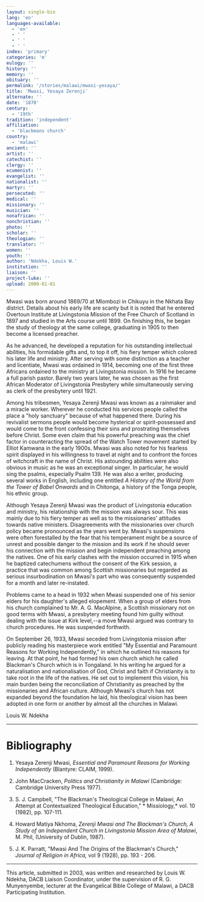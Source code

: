 ```yaml
---
layout: single-bio
lang: 'en'
languages-available:
  - 'en'
  - ' '
  - ' '
  - ' '
index: 'primary'
categories: 'm'
eulogy: ''
history: ''
memory: ''
obituary: ''
permalink: '/stories/malawi/mwasi-yesaya/'
title: 'Mwasi, Yesaya Zerenji'
alternate: ''
date: '1870'
century:
  - '19th'
tradition: 'independent'
affiliation:
  - 'blackmans church'
country:
  - 'malawi'
ancient: ''
artist: ''
catechist: ''
clergy: ''
ecumenist: ''
evangelist: ''
nationalist: ''
martyr: ''
persecuted: ''
medical: ''
missionary: ''
musician: ''
nonafrican: ''
nonchristian: ''
photo: ''
scholar: ''
theologian: ''
translator: ''
women: ''
youth: ''
author: 'Ndekha, Louis W.'
institution: ''
liaison: ''
project-luke: ''
upload: 2000-01-01
---
```



Mwasi was born around 1869/70 at Mlombozi in Chikuyu in the Nkhata Bay district. Details about his early life are scanty but it is noted that he entered Overtoun Institute at Livingstonia Mission of the Free Church of Scotland in 1897 and studied in the Arts course until 1899. On finishing this, he began the study of theology at the same college, graduating in 1905 to then become a licensed preacher.

As he advanced, he developed a reputation for his outstanding intellectual abilities, his formidable gifts and, to top it off, his fiery temper which colored his later life and ministry. After serving with some distinction as a teacher and licentiate,  Mwasi was ordained in 1914, becoming one of the first three Africans ordained to the ministry at Livingstonia mission. In 1916 he became a full parish pastor. Barely two years later, he was chosen as the first African Moderator of Livingstonia Presbytery while simultaneously serving as clerk of the presbytery until 1921.

Among his tribesmen, Yesaya Zerenji Mwasi was known as a rainmaker and a miracle worker. Wherever he conducted his services people called the place a "holy sanctuary" because of what happened there. During his revivalist sermons people would become hysterical or spirit-possessed and would come to the front confessing their sins and prostrating themselves before Christ. Some even claim that his powerful preaching was the chief factor in counteracting the spread of the Watch Tower movement started by Elliot Kamwana in the early 1900s. Mwasi was also noted for his fearless spirit displayed in his willingness to  travel at night and to confront the forces of witchcraft in the name of Christ. His astounding abilities were also obvious in music as he was an exceptional singer. In particular, he would sing the psalms, especially Psalm 139. He was also a writer, producing several works in English, including one entitled *A History of the World from the Tower of Babel Onwards* and in Chitonga, a history of the Tonga people, his ethnic group.

Although Yesaya Zerenji Mwasi was the product of Livingstonia education and ministry, his relationship with the mission was always sour. This was mainly due to his fiery temper as well as to the missionaries' attitudes towards native ministers. Disagreements with the missionaries over church policy became pronounced as the years went by. Mwasi's suspensions were often forestalled by the fear that his temperament might be a source of unrest and possible danger to the mission and its work if he should sever his connection with the mission and begin independent preaching among the natives. One of his early clashes with the mission occurred in 1915 when he baptized catechumens without the consent of the Kirk session, a practice that was common among Scottish missionaries but regarded as serious insurbodination on Mwasi's part who was consequently suspended for a month and later re-instated.

Problems came to a head in 1932 when Mwasi suspended one of his senior elders for his daughter's alleged elopement. When a group of elders from his church complained to Mr. A. G. MacAlpine, a Scottish missionary not on good terms with Mwasi, a presbytery meeting found him guilty without dealing with the issue at Kirk level,--a move Mwasi argued was contrary to church procedures. He was suspended forthwith.

On September 26, 1933, Mwasi seceded from Livingstonia mission after publicly reading his masterpiece work entitled "My Essential and Paramount Reasons for Working Independently," in which he outlined his reasons for leaving.  At that point, he had formed his own church which he called Blackman's Church which is in Tongaland. In his writing he argued for a naturalisation and nationalisation of God, Christ and faith if Christianity is to take root in the life of the natives. He set out to implement this vision, his main burden being the reconciliation of Christianity as preached by the missionaries and African culture. Although Mwasi's church has not expanded beyond the foundation he laid, his theological vision has been adopted in one form or another by almost all the churches in Malawi.

Louis W. Ndekha

---

# Bibliography

1. Yesaya Zerenji Mwasi, *Essential and Paramount Reasons for Working Independently* (Blantyre: CLAIM, 1999).

2. John MacCracken, *Politics and Christianity in Malawi* (Cambridge: Cambridge University Press 1977).

3. S. J. Campbell, "The Blackman's Theological College in Malawi, An
Attempt at Contextualized Theological Education," * Missiology,* vol. 10 (1982), pp. 107-111.

4. Howard Matiya Nkhoma,  *Zerenji Mwasi and The Blackman's Church, A Study of an Independent Church in Livingstonia Mission Area of Malawi*, M. Phil, (University of Dublin, 1987).

5. J. K. Parratt,  "Mwasi And The Origins of the Blackman's Church," *Journal of Religion in Africa,* vol 9 (1928), pp. 193 - 206.

---

This article, submitted in 2003, was written and researched by Louis W. Ndekha, DACB Liaison Coordinator, under the supervision of R. G. Munyenyembe, lecturer at the Evangelical Bible College of Malawi, a DACB Participating Institution.